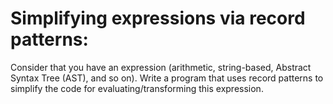 # Simplifying expressions via record patterns:

Consider that you have an expression (arithmetic, string-based, Abstract Syntax Tree (AST), and so on). Write a program
that uses record patterns to simplify the code for evaluating/transforming this expression.